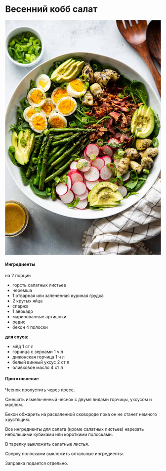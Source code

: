 ﻿---
image: ../pics/spring-cobb.jpg
---
# Весенний кобб салат

![Весенний кобб салат](../pics/spring-cobb.jpg)

#### Ингредиенты

на 2 порции

* горсть салатных листьев
* черемша
* 1 отварная или запеченная куриная грудка
* 2 крутых яйца
* спаржа
* 1 авокадо
* маринованные артишоки
* редис
* бекон 4 полоски
  
**для соуса:**
* мёд 1 ст л
* горчица с зернами 1 ч л
* дижонская горчица 1 ч л
* белый винный уксус 2 ст л
* оливковое масло 4 ст л

#### Приготовление

Чеснок пропустить через пресс.

Смешать измельченный чеснок с двумя видами горчицы, уксусом и маслом.

Бекон обжарить на раскаленной сковороде пока он не станет немного хрустящим.

Все ингредиенты для салата \(кроме салатных листьев\) нарезать небольшими кубиками или короткими полосками.

В тарелку выкложить салатные листья.

Сверху полосками выкложить остальные ингредиенты.

Заправка подается отдельно.
